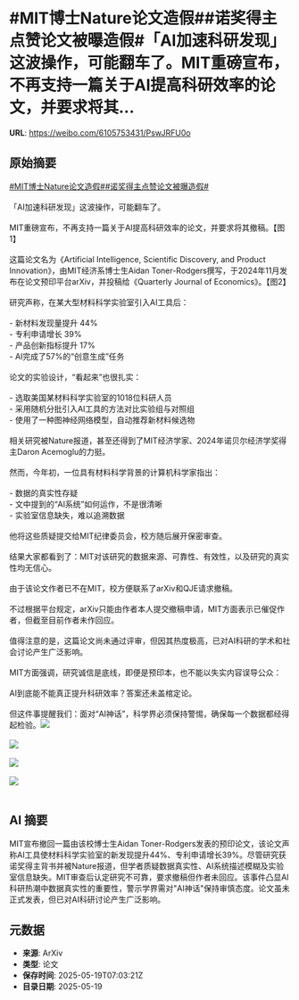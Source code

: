 # #MIT博士Nature论文造假##诺奖得主点赞论文被曝造假#「AI加速科研发现」这波操作，可能翻车了。MIT重磅宣布，不再支持一篇关于AI提高科研效率的论文，并要求将其...

**URL**: https://weibo.com/6105753431/PswJRFU0o

## 原始摘要

<a href="https://m.weibo.cn/search?containerid=231522type%3D1%26t%3D10%26q%3D%23MIT%E5%8D%9A%E5%A3%ABNature%E8%AE%BA%E6%96%87%E9%80%A0%E5%81%87%23&amp;extparam=%23MIT%E5%8D%9A%E5%A3%ABNature%E8%AE%BA%E6%96%87%E9%80%A0%E5%81%87%23" data-hide=""><span class="surl-text">#MIT博士Nature论文造假#</span></a><a href="https://m.weibo.cn/search?containerid=231522type%3D1%26t%3D10%26q%3D%23%E8%AF%BA%E5%A5%96%E5%BE%97%E4%B8%BB%E7%82%B9%E8%B5%9E%E8%AE%BA%E6%96%87%E8%A2%AB%E6%9B%9D%E9%80%A0%E5%81%87%23&amp;extparam=%23%E8%AF%BA%E5%A5%96%E5%BE%97%E4%B8%BB%E7%82%B9%E8%B5%9E%E8%AE%BA%E6%96%87%E8%A2%AB%E6%9B%9D%E9%80%A0%E5%81%87%23" data-hide=""><span class="surl-text">#诺奖得主点赞论文被曝造假#</span></a><br><br>「AI加速科研发现」这波操作，可能翻车了。<br><br>MIT重磅宣布，不再支持一篇关于AI提高科研效率的论文，并要求将其撤稿。【图1】<br><br>这篇论文名为《Artificial Intelligence, Scientific Discovery, and Product Innovation》，由MIT经济系博士生Aidan Toner-Rodgers撰写，于2024年11月发布在论文预印平台arXiv，并投稿给《Quarterly Journal of Economics》。【图2】<br><br>研究声称，在某大型材料科学实验室引入AI工具后：<br><br>- 新材料发现量提升 44%<br>- 专利申请增长 39%<br>- 产品创新指标提升 17%<br>- AI完成了57%的“创意生成”任务<br><br>论文的实验设计，“看起来”也很扎实：<br><br>- 选取美国某材料科学实验室的1018位科研人员<br>- 采用随机分批引入AI工具的方法对比实验组与对照组<br>- 使用了一种图神经网络模型，自动推荐新材料候选物<br><br>相关研究被Nature报道，甚至还得到了MIT经济学家、2024年诺贝尔经济学奖得主Daron Acemoglu的力挺。<br><br>然而，今年初，一位具有材料科学背景的计算机科学家指出：<br><br>- 数据的真实性存疑<br>- 文中提到的“AI系统”如何运作，不是很清晰<br>- 实验室信息缺失，难以追溯数据<br><br>他将这些质疑提交给MIT纪律委员会，校方随后展开保密审查。<br><br>结果大家都看到了：MIT对该研究的数据来源、可靠性、有效性，以及研究的真实性均无信心。<br><br>由于该论文作者已不在MIT，校方便联系了arXiv和QJE请求撤稿。<br><br>不过根据平台规定，arXiv只能由作者本人提交撤稿申请，MIT方面表示已催促作者，但截至目前作者未作回应。<br><br>值得注意的是，这篇论文尚未通过评审，但因其热度极高，已对AI科研的学术和社会讨论产生广泛影响。<br><br>MIT方面强调，研究诚信是底线，即便是预印本，也不能以失实内容误导公众：<br><br>AI到底能不能真正提升科研效率？答案还未盖棺定论。<br><br>但这件事提醒我们：面对“AI神话”，科学界必须保持警惕，确保每一个数据都经得起检验。<img style="" src="https://tvax2.sinaimg.cn/large/006Fd7o3ly1i1kols55enj30xa0u0tfq.jpg" referrerpolicy="no-referrer"><br><br><img style="" src="https://tvax3.sinaimg.cn/large/006Fd7o3ly1i1kolt2x86j30uy0u0tej.jpg" referrerpolicy="no-referrer"><br><br><img style="" src="https://tvax4.sinaimg.cn/large/006Fd7o3ly1i1koltkp1hj30w60sugow.jpg" referrerpolicy="no-referrer"><br><br><img style="" src="https://tvax1.sinaimg.cn/large/006Fd7o3ly1i1kolurmv4j30q40jedit.jpg" referrerpolicy="no-referrer"><br><br>

## AI 摘要

MIT宣布撤回一篇由该校博士生Aidan Toner-Rodgers发表的预印论文，该论文声称AI工具使材料科学实验室的新发现提升44%、专利申请增长39%。尽管研究获诺奖得主背书并被Nature报道，但学者质疑数据真实性、AI系统描述模糊及实验室信息缺失。MIT审查后认定研究不可靠，要求撤稿但作者未回应。该事件凸显AI科研热潮中数据真实性的重要性，警示学界需对"AI神话"保持审慎态度。论文虽未正式发表，但已对AI科研讨论产生广泛影响。

## 元数据

- **来源**: ArXiv
- **类型**: 论文
- **保存时间**: 2025-05-19T07:03:21Z
- **目录日期**: 2025-05-19
